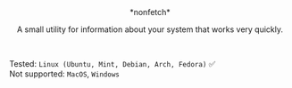 <div align="center">
*nonfetch*


A small utility for information about your system that works very quickly.
</div>
<br>

Tested: `Linux (Ubuntu, Mint, Debian, Arch, Fedora)` ✅
<br>
Not supported: `MacOS`, `Windows` 
